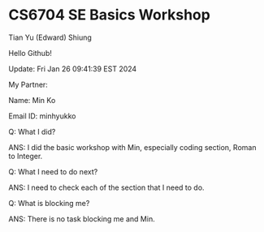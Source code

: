# CS6704 SE Basics Workshop

Tian Yu (Edward) Shiung

Hello Github!

Update: Fri Jan 26 09:41:39 EST 2024


My Partner:

Name: Min Ko

Email ID: minhyukko

Q: What I did?

ANS: I did the basic workshop with Min, especially coding section, Roman to Integer.

Q: What I need to do next?

ANS: I need to check each of the section that I need to do.

Q: What is blocking me?

ANS: There is no task blocking me and Min.